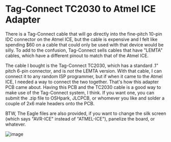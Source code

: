 # Tag-Connect TC2030 to Atmel ICE Adapter

There is a Tag-Connect cable that will go directly into the fine-pitch 10-pin IDC connector on the Atmel ICE, but the cable is expensive and I felt like spending $60 on a cable that could only be used with that device would be silly. To add to the confusion, Tag-Connect sells cables that have "LEMTA" cables, which have a different pinout to match that of the Atmel ICE. 

The cable I bought is the Tag-Connect TC2030, which has a standard .1" pitch 6-pin connector, and is *not* the LEMTA version. With that cable, I can connect it to any random ISP programmer, but if when it came to the Atmel ICE, I needed a way to connect the two together. That's how this adapter PCB came about. Having this PCB and the TC2030 cable is a good way to make use of the Tag-Connect system, I think. If you want one, you can submit the .zip file to OSHpark, JLCPCB, or whomever you like and solder a couple of 2x6 male headers onto the PCB.

BTW, The Eagle files are also provided, if you want to change the silk screen (which says "AVR-ICE" instead of "ATMEL-ICE"), panelize the board, or whatever.

![image](https://github.com/rahji/tc2030_ice/assets/442495/178ef190-dc7e-41ca-ae3e-39d5fabdd04b)
